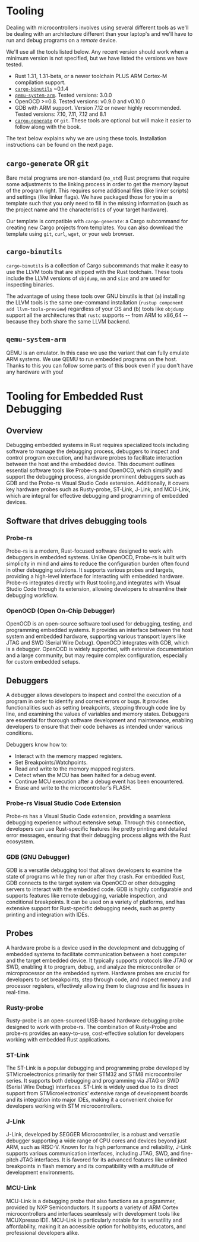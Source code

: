 # Tooling

Dealing with microcontrollers involves using several different tools as we'll be
dealing with an architecture different than your laptop's and we'll have to run
and debug programs on a *remote* device.

We'll use all the tools listed below. Any recent version should work when a
minimum version is not specified, but we have listed the versions we have
tested.

- Rust 1.31, 1.31-beta, or a newer toolchain PLUS ARM Cortex-M compilation
  support.
- [`cargo-binutils`](https://github.com/rust-embedded/cargo-binutils) ~0.1.4
- [`qemu-system-arm`](https://www.qemu.org/). Tested versions: 3.0.0
- OpenOCD >=0.8. Tested versions: v0.9.0 and v0.10.0
- GDB with ARM support. Version 7.12 or newer highly recommended. Tested
  versions: 7.10, 7.11, 7.12 and 8.1
- [`cargo-generate`](https://github.com/ashleygwilliams/cargo-generate) or `git`.
  These tools are optional but will make it easier to follow along with the book.

The text below explains why we are using these tools. Installation instructions
can be found on the next page.

## `cargo-generate` OR `git`

Bare metal programs are non-standard (`no_std`) Rust programs that require some
adjustments to the linking process in order to get the memory layout of the program
right. This requires some additional files (like linker scripts) and 
settings (like linker flags). We have packaged those for you in a template
such that you only need to fill in the missing information (such as the project name and the
characteristics of your target hardware).

Our template is compatible with `cargo-generate`: a Cargo subcommand for
creating new Cargo projects from templates. You can also download the
template using `git`, `curl`, `wget`, or your web browser.

## `cargo-binutils`

`cargo-binutils` is a collection of Cargo subcommands that make it easy to use
the LLVM tools that are shipped with the Rust toolchain. These tools include the
LLVM versions of `objdump`, `nm` and `size` and are used for inspecting
binaries.

The advantage of using these tools over GNU binutils is that (a) installing the
LLVM tools is the same one-command installation (`rustup component add
llvm-tools-preview`) regardless of your OS and (b) tools like `objdump` support
all the architectures that `rustc` supports -- from ARM to x86_64 -- because
they both share the same LLVM backend.

## `qemu-system-arm`

QEMU is an emulator. In this case we use the variant that can fully emulate ARM
systems. We use QEMU to run embedded programs on the host. Thanks to this you
can follow some parts of this book even if you don't have any hardware with you!

# Tooling for Embedded Rust Debugging

## Overview

Debugging embedded systems in Rust requires specialized tools including software to manage the debugging process, debuggers to inspect and control program execution, and hardware probes to facilitate interaction between the host and the embedded device. This document outlines essential software tools like Probe-rs and OpenOCD, which simplify and support the debugging process, alongside prominent debuggers such as GDB and the Probe-rs Visual Studio Code extension. Additionally, it covers key hardware probes such as Rusty-probe, ST-Link, J-Link, and MCU-Link, which are integral for effective debugging and programming of embedded devices.

## Software that drives debugging tools

### Probe-rs

Probe-rs is a modern, Rust-focused software designed to work with debuggers in embedded systems. Unlike OpenOCD, Probe-rs is built with simplicity in mind and aims to reduce the configuration burden often found in other debugging solutions. It supports various probes and targets, providing a high-level interface for interacting with embedded hardware. Probe-rs integrates directly with Rust tooling,and integrates with Visual Studio Code through its extension, allowing developers to streamline their debugging workflow.


### OpenOCD (Open On-Chip Debugger)

OpenOCD is an open-source software tool used for debugging, testing, and programming embedded systems. It provides an interface between the host system and embedded hardware, supporting various transport layers like JTAG and SWD (Serial Wire Debug). OpenOCD integrates with GDB, which is a debugger. OpenOCD is widely supported, with extensive documentation and a large community, but may require complex configuration, especially for custom embedded setups.

## Debuggers

A debugger allows developers to inspect and control the execution of a program in order to identify and correct errors or bugs. It provides functionalities such as setting breakpoints, stepping through code line by line, and examining the values of variables and memory states. Debuggers are essential for thorough software development and maintenance, enabling developers to ensure that their code behaves as intended under various conditions.

Debuggers know how to:
 * Interact with the memory mapped registers. 
 * Set Breakpoints/Watchpoints.
 * Read and write to the memory mapped registers.
 * Detect when the MCU has been halted for a debug event.
 * Continue MCU execution after a debug event has been encountered.
 * Erase and write to the microcontroller's FLASH.

### Probe-rs Visual Studio Code Extension

Probe-rs has a Visual Studio Code extension, providing a seamless debugging experience without extensive setup. Through this connection, developers can use Rust-specific features like pretty printing and detailed error messages, ensuring that their debugging process aligns with the Rust ecosystem. 

### GDB (GNU Debugger) 

GDB is a versatile debugging tool that allows developers to examine the state of programs while they run or after they crash. For embedded Rust, GDB connects to the target system via OpenOCD or other debugging servers to interact with the embedded code. GDB is highly configurable and supports features like remote debugging, variable inspection, and conditional breakpoints. It can be used on a variety of platforms, and has extensive support for Rust-specific debugging needs, such as pretty printing and integration with IDEs.


## Probes

A hardware probe is a device used in the development and debugging of embedded systems to facilitate communication between a host computer and the target embedded device. It typically supports protocols like JTAG or SWD, enabling it to program, debug, and analyze the microcontroller or microprocessor on the embedded system. Hardware probes are crucial for developers to set breakpoints, step through code, and inspect memory and processor registers, effectively allowing them to diagnose and fix issues in real-time.

### Rusty-probe

Rusty-probe is an open-sourced USB-based hardware debugging probe designed to work with probe-rs. The combination of Rusty-Probe and probe-rs provides an easy-to-use, cost-effective solution for developers working with embedded Rust applications.

### ST-Link

The ST-Link is a popular debugging and programming probe developed by STMicroelectronics primarily for their STM32 and STM8 microcontroller series. It supports both debugging and programming via JTAG or SWD (Serial Wire Debug) interfaces. ST-Link is widely used due to its direct support from STMicroelectronics' extensive range of development boards and its integration into major IDEs, making it a convenient choice for developers working with STM microcontrollers.

### J-Link

J-Link, developed by SEGGER Microcontroller, is a robust and versatile debugger supporting a wide range of CPU cores and devices beyond just ARM, such as RISC-V. Known for its high performance and reliability, J-Link supports various communication interfaces, including JTAG, SWD, and fine-pitch JTAG interfaces. It is favored for its advanced features like unlimited breakpoints in flash memory and its compatibility with a multitude of development environments.

### MCU-Link

MCU-Link is a debugging probe that also functions as a programmer, provided by NXP Semiconductors. It supports a variety of ARM Cortex microcontrollers and interfaces seamlessly with development tools like MCUXpresso IDE. MCU-Link is particularly notable for its versatility and affordability, making it an accessible option for hobbyists, educators, and professional developers alike.